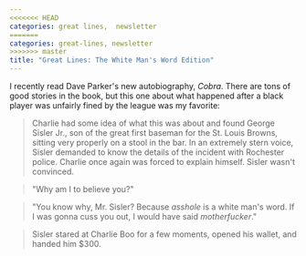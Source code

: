 ```yaml
---
<<<<<<< HEAD
categories: great lines,  newsletter
=======
categories: great-lines, newsletter
>>>>>>> master
title: "Great Lines: The White Man's Word Edition"
---
```



I recently read Dave Parker's new autobiography, *Cobra*. There are tons of good stories in the book, but this one about what happened after a black player was unfairly fined by the league was my favorite:

>Charlie had some idea of what this was about and found George Sisler Jr., son of the great first baseman for the St. Louis Browns, sitting very properly on a stool in the bar. In an extremely stern voice, Sisler demanded to know the details of the incident with Rochester police. Charlie once again was forced to explain himself. Sisler wasn't convinced.

>"Why am I to believe you?"

>"You know why, Mr. Sisler? Because *asshole* is a white man's word. If I was gonna cuss you out, I would have said *motherfucker*."

>Sisler stared at Charlie Boo for a few moments, opened his wallet, and handed him $300.
